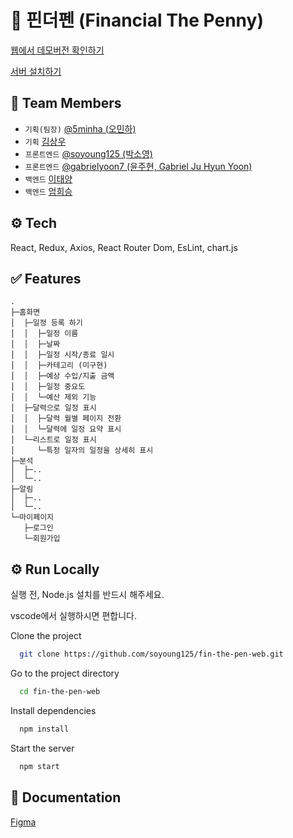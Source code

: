 # 💸 핀더펜 (Financial The Penny)

[웹에서 데모버전 확인하기](https://soyoung125.github.io/fin-the-pen-web/)

[서버 설치하기](https://github.com/eomheeseung/fin-the-pen)

## 👤 Team Members
- `기획(팀장)` [@5minha (오민하)](https://github.com/5minha)
- `기획` [김상우]()
- `프론트엔드` [@soyoung125 (박소영)](https://github.com/soyoung125)
- `프론트엔드` [@gabrielyoon7 (윤주현, Gabriel Ju Hyun Yoon)](https://github.com/gabrielyoon7)
- `백엔드` [이태양]()
- `백엔드` [엄희승]()


## ⚙️ Tech
React, Redux, Axios, React Router Dom, EsLint, chart.js

## ✅ Features
    .
    ├─홈화면
    │  ├─일정 등록 하기
    │  │  ├─일정 이름
    │  │  ├─날짜
    │  │  ├─일정 시작/종료 일시
    │  │  ├─카테고리 (미구현)
    │  │  ├─예상 수입/지출 금액
    │  │  ├─일정 중요도
    │  │  └─예산 제외 기능
    │  ├─달력으로 일정 표시
    │  │  ├─달력 월별 페이지 전환
    │  │  └─달력에 일정 요약 표시
    │  └─리스트로 일정 표시
    │     └─특정 일자의 일정을 상세히 표시
    ├─분석
    │  ├─..
    │  └─..
    ├─알림
    │  ├─..
    │  └─..
    └─마이페이지
       ├─로그인
       └─회원가입


## ⚙️ Run Locally

  실행 전, Node.js 설치를 반드시 해주세요.
  
  vscode에서 실행하시면 편합니다.


Clone the project

```bash
  git clone https://github.com/soyoung125/fin-the-pen-web.git
```

Go to the project directory

```bash
  cd fin-the-pen-web
```

Install dependencies

```bash
  npm install
```

Start the server

```bash
  npm start
```


## 📜 Documentation

[Figma](https://www.figma.com/file/jvJSoUfl0I4SKo59OB6Sua/%ED%95%80%EB%8D%94%ED%8E%9C?node-id=0%3A1&t=XbgFd2dax5HIYz3J-0
)
